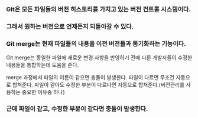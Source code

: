 ### Git은 모든 파일들의 버전 히스토리를 가지고 있는 버전 컨트롤 시스템이다.
### 그래서 원하는 버전으로 언제든지 되돌아갈 수 있다.
### Git merge는 현재 파일들의 내용을 이전 버전들과 동기화하는 기능이다.
Git merge는 동일한 파일에 새로운 변경 사항을 반영하기 전에 다른 개발자들이 수정한 내용들을 통합하는데 도움을 준다.

merge 과정에서 파일의 이름이 같으면 충돌이 발생한다.
파일이 다르면 무조건 자동으로 합쳐준다.
파일이 같아도 수정한 부분이 다르다면 자동으로 합쳐준다.(버전관리를 사용하는 중요한 이유중 하나)
### 근데 파일이 같고, 수정한 부분이 같다면 충돌이 발생한다.


